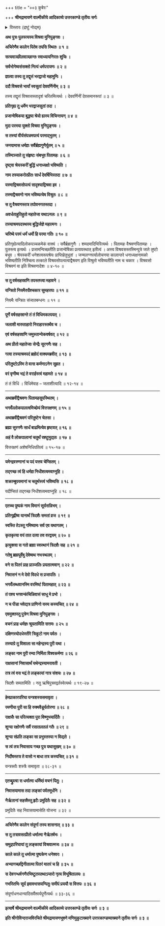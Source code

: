 +++
title = "००३ कुबेरः"

+++
**श्रीमद्रामायणे वाल्मीकीये आदिकाव्ये उत्तरकाण्डे तृतीयः सर्गः**

<details><summary>विस्तारः (द्रष्टुं नोद्यम्)</summary>

विश्रवसो मुनिवरात् कुबेरोत्पत्तिः ॥ १ ॥  
कुबेर-तपस्-तुष्टेन परमेष्ठिना  
तस्मै दिक्-पतित्वधन-पतित्व-वरदानम् ॥ २ ॥  
कुबेरेण स्व-पितृ-नियोगेन  
राक्षसाधिष्ठित-पूर्व-लङ्कायां  
स्वजनैः सहनिवासः ॥ ३ ॥
</details>

**अथ पुत्रः पुलस्त्यस्य विश्रवा मुनिपुङ्गवः ।**

**अचिरेणैव कालेन पितेव तपसि स्थितः ॥ १ ॥**

**सत्यवाञ्छीलवाञ्छान्तः स्वाध्यायनिरतः शुचिः ।**

**सर्वभोगेष्वसंसक्तो नित्यं धर्मपरायणः ॥ २ ॥**

**ज्ञात्वा तस्य तु तद्वृत्तं भरद्वाजो महामुनिः ।**

**ददौ विश्रवसे भार्यां स्वसुतां देववर्णिनीम् ॥ ३ ॥**

तस्य तद्वृत्तं विश्रवसस्तादृशं चरितमित्यर्थः । देववर्णिनीं देवसमानरूपां ॥ ३ ॥

**प्रतिगृह्य तु धर्मेण भरद्वाजसुतां तदा ।**

**प्रजान्वेषिकया बुद्ध्या श्रेयो ह्यस्य विचिन्तयन् ॥ ४ ॥**

**मुदा परमया युक्तो विश्रवा मुनिपुङ्गवः ।**

**स तस्यां वीर्यसंपन्नमपत्यं परमाद्भुतम् ।**

**जनयामास धर्मज्ञः सर्वैर्ब्रह्मगुणैर्युतम् ॥ ५ ॥**

**तस्मिञ्जाते तु संहृष्टः संबभूव पितामहः ॥ ६ ॥**

**दृष्ट्वा श्रेयस्करीं बुद्धिं धनाध्यक्षो भविष्यति ।**

**नाम तस्याकरोत्प्रीतः सार्धं देवर्षिभिस्तदा ॥ ७ ॥**

**यस्माद्विश्रवसोपत्यं सादृश्याद्विश्रवा इव ।**

**तस्माद्वैश्रवणो नाम भविष्यत्येष विश्रुतः ॥ ८ ॥**

**स तु वैश्रवणस्तत्र तपोवनगतस्तदा ।**

**अवर्धताहुतिहुतो महातेजा यथाऽनलः ॥ ९ ॥**

**तस्याश्रमपदस्थस्य बुद्धिर्जज्ञे महात्मनः ।**

**चरिष्ये परमं धर्मं धर्मो हि परमा गतिः ॥ १० ॥**

प्रतिगृह्येत्यादिलोकपञ्चकमेकं वाक्यं । सर्वैर्ब्रह्मगुणैः । शमदमादिभिरित्यर्थः । पितामहः वैश्रवणपितामहः । पुलस्त्य इत्यर्थः । प्रजामन्विच्छतीति प्रजान्वेषिका प्रत्ययस्थात् इतीत्वं । अस्य विश्रवसस्तस्मिन्पुत्रे जाते तुष्टो बभूव । श्रेयस्करीं धनेशत्वरूपश्रेयः प्राप्तिहेतुभूतां । जन्मलग्नपर्यालोचनया कालान्तरे धनाध्यक्षनामको भविष्यतीति निश्चित्य तत्काले विश्रवसोपत्यत्वाद्वैश्रवण इति विश्रुतो भविष्यतीति नाम च चकार । विश्रवसो विश्रवणं वा इति विश्रवणादेशः ॥ ४-१० ॥

****

**स तु वर्षसहस्राणि तपस्तप्त्वा महावने ।**

**यन्त्रितो नियमैरुग्रैश्चकार सुमहत्तपः ॥ ११ ॥**

नियमैः यन्त्रितः संजातबन्धनः ॥ ११ ॥

****

**पूर्णे वर्षसहस्रान्ते तं तं विधिमकल्पयत् ।**

**जलाशी मारुताहारो निराहारस्तथैव च ।**

**एवं वर्षसहस्राणि जमुस्तान्येकवर्षवत् ॥ १२ ॥**

**अथ प्रीतो महातेजाः सेन्द्रैः सुरगणैः सह ।**

**गत्वा तस्याश्रमपदं ब्रह्मेदं वाक्यमब्रवीत् ॥ १३ ॥**

**परितुष्टोऽस्मि ते वत्स कर्मणाऽनेन सुव्रत ।**

**वरं वृणीष्व भद्रं ते वरार्हस्त्वं महामते ॥ १४ ॥**

तं तं विधिं । विधिमेवाह – जलाशीत्यादि ॥ १२-१४ ॥

****

**अथाब्रवीद्वैश्रवणः पितामहसुपस्थितम् ।**

**भगवँल्लोकपालत्वमिच्छेयं वित्तरक्षणम् ॥ १५ ॥**

**अथाब्रवीद्वैश्रवणं परितुष्टेन चेतसा ।**

**ब्रह्मा सुरगणैः सार्धं बाढमित्येव हृष्टवत् ॥ १६ ॥**

**अहं वै लोकपालानां चतुर्थं स्रष्टुमुद्यतः ॥ १७ ॥**

वित्तरक्षणं अशेषनिधिपतित्वं ॥ १५-१७ ॥

****

**यमेन्द्रवरुणानां च पदं यत्तव चेप्सितम् ।**

**तद्गच्छ त्वं हि धर्मज्ञ निधीशत्वमवाप्नुहि ।**

**शक्राम्बुपयमानां च चतुर्थस्त्वं भविष्यसि ॥ १८ ॥**

यदीप्सितं तद्गच्छ निधीशत्वमवाप्नुहि ॥ १८ ॥

****

**एतच्च पुष्पकं नाम विमानं सूर्यसन्निभम् ।**

**प्रतिगृह्णीष्व यानार्थं त्रिदशैः समतां व्रज ॥ १९ ॥**

**स्वस्ति तेऽस्तु गमिष्यामः सर्व एव यथागतम् ।**

**कृतकृत्या वयं तात दत्वा तव वरद्वयम् ॥ २० ॥**

**इत्युक्त्वा स गतो ब्रह्मा स्वस्थानं त्रिदशैः सह ॥ २१ ॥**

**गतेषु ब्रह्मपूर्वेषु देवेष्वथ नभःस्थलम् ।**

**वने स पितरं प्राह प्राञ्जलिः प्रयतात्मवान् ॥ २२ ॥**

**निवासनं न मे देवो विदधे स प्रजापतिः ।**

**भगवँलब्धवानस्मि वरमिष्टं पितामहात् ॥ २३ ॥**

**तं पश्य भगवन्कंचिन्निवासं साधु मे प्रभो ।**

**न च पीडा भवेद्यत्र प्राणिनो यस्य कस्यचित् ॥ २४ ॥**

**एवमुक्तस्तु पुत्रेण विश्रवा मुनिपुङ्गवः ।**

**वचनं प्राह धर्मज्ञः श्रूयतामिति सत्तमः ॥ २५ ॥**

**दक्षिणस्योदधेस्तीरे त्रिकूटो नाम पर्वतः ।**

**तस्याग्रे तु विशाला सा महेन्द्रस्य पुरी यथा ।**

**लङ्का नाम पुरी रम्या निर्मिता विश्वकर्मणा ॥ २६ ॥**

**राक्षसानां निवासार्थं यथेन्द्रस्यामरावती ।**

**तत्र त्वं वस भद्रं ते लङ्कायां नात्र संशयः ॥ २७ ॥**

त्रिदशैः समतामिति । नतु ऋषिपुत्रवद्वर्तस्वेत्यर्थः ॥ १९-२७ ॥

****

**हेमप्राकारपरिघा यन्त्रशस्त्रसमावृता ।**

**रमणीया पुरी सा हि रुक्मवैडूर्यतोरणा ॥ २८ ॥**

**राक्षसैः सा परित्यक्ता पुरा विष्णुभयार्दितैः ।**

**शून्या रक्षोगणैः सर्वै रसातलतलं गतैः ॥ २९ ॥**

**शून्या संप्रति लङ्का सा प्रभुस्तस्या न विद्यते ।**

**स त्वं तत्र निवासाय गच्छ पुत्र यथासुखम् ॥ ३० ॥**

**निर्दोषस्तत्र ते वासो न बाधा तत्र कस्यचित् ॥ ३१ ॥**

यन्त्ररूपैः शस्त्रैः समावृता ॥ २८-३१ ॥

****

**एतच्छ्रुत्वा स धर्मात्मा धर्मिष्ठं वचनं पितुः ।**

**निवासयामास तदा लङ्कां पर्वतमूर्धनि ।**

**नैर्ऋतानां सहस्रैस्तु हृटैः प्रमुदितैः सह ॥ ३२ ॥**

प्रमुदितैः सह निवासयामासेति योजना ॥ ३२ ॥

****

**अचिरेणैव कालेन संपूर्णा तस्य शासनात् ॥ ३३ ॥**

**स तु तत्रावसत्प्रीतो धर्मात्मा नैर्ऋतर्षभः ।**

**समुद्रपरिघायां तु लङ्कायां विश्रवात्मजः ॥ ३४ ॥**

**काले काले तु धर्मात्मा पुष्पकेण धनेश्वरः ।**

**अभ्यागच्छद्विनीतात्मा पितरं मातरं च हि ॥ ३५ ॥**

**स देवगन्धर्वगणैरभिष्टुतस्तथाऽप्सरो नृत्य विभूषितालयः ॥**

**गभस्तिभिः सूर्य इवावभासयन्पितुः समीपं प्रययौ स वित्तपः ॥ ३६ ॥**

संपूर्णाधनधान्यादिसर्वैश्वर्यपूर्णेत्यर्थः ॥ ३३-३६ ॥

****

**इत्यार्षे श्रीमद्रामायणे वाल्मीकीये आदिकाव्ये उत्तरकाण्डे तृतीयः सर्गः ॥ ३ ॥**

**इति श्रीगोविन्दराजविरचिते श्रीमद्रामायणभूषणे मणिमुकुटाख्याने उत्तरकाण्डव्याख्याने तृतीयः सर्गः ॥ ३ ॥**
